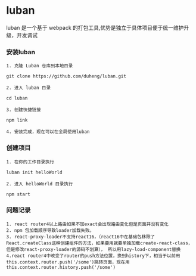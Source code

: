 # luban

luban 是一个基于 webpack 的打包工具,优势是独立于具体项目便于统一维护升级，开发调试


### 安装luban

  ```
  1. 克隆 Luban 仓库到本地目录

  git clone https://github.com/duheng/luban.git

  2. 进入 luban 目录

  cd luban

  3. 创建快捷链接

  npm link

  4. 安装完成，现在可以在全局使用luban
  ```
### 创建项目
```
1. 在你的工作目录执行

luban init helloWorld

2. 进入 helloWorld 目录执行

npm start

```

### 问题记录

```
1. react router4以上路由如果不加exact会出现路由变化但是页面并没有变化
2. npm 包加载顺序导致loader加载失败。
3. react-proxy-loader不支持react16，（react16中在基础包移除了React.createClass这种创建组件的方法，如果要用就要单独加载create-react-class，但是修改react-proxy-loader的源码不划算）， 所以用lazy-load-component替换
4.react router4中改变了router的push方法位置，换到history下，相当于以前用this.context.router.push('/some')跳转页面，现在用this.context.router.history.push('/some')


```
